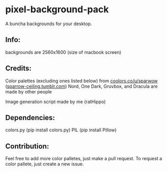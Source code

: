 # pixel-background-pack
  A buncha backgrounds for your desktop.
## Info:
  backgrounds are 2560x1600 (size of macbook screen)
## Credits:
  Color palettes (excluding ones listed below) from [coolors.co/u/sparwow](https://coolors.co/u/sparwow) ([sparrow-ceiling.tumblr.com](https://sparrow-ceiling.tumblr.com/))
  Nord, One Dark, Gruvbox, and Dracula are made by other people
  
  Image generation script made by me (ratHippo)

## Dependencies:
  colors.py (pip install colors.py)
  PIL       (pip install Pillow)

## Contribution:
  Feel free to add more color palletes, just make a pull request. To request a color pallete, just create a new issue.
